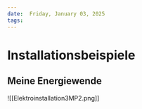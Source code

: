 ```yaml
---
date:  Friday, January 03, 2025
tags:
---
```


# Installationsbeispiele

## Meine Energiewende

![[Elektroinstallation3MP2.png]]
